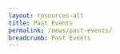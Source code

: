 ```yaml
---
layout: resources-alt
title: Past Events
permalink: /news/past-events/
breadcrumb: Past Events
---
```

